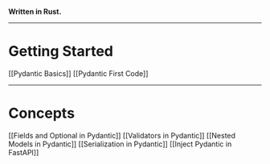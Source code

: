**Written in Rust.**

---
# Getting Started
[[Pydantic Basics]]
[[Pydantic First Code]]

---
# Concepts
[[Fields and Optional in Pydantic]]
[[Validators in Pydantic]]
[[Nested Models in Pydantic]]
[[Serialization in Pydantic]]
[[Inject Pydantic in FastAPI]]